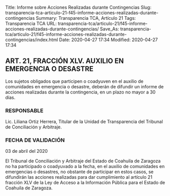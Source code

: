 Title: Informe sobre Acciones Realizadas durante Contingencias
Slug: transparencia-tca-articulo-21-f45-informe-acciones-realizadas-durante-contingencias
Summary: Transparencia TCA, Artículo 21
Tags: Transparencia TCA
URL: transparencia-tca/articulo-21/f45-informe-acciones-realizadas-durante-contingencias/
Save_As: transparencia-tca/articulo-21/f45-informe-acciones-realizadas-durante-contingencias/index.html
Date: 2020-04-27 17:34
Modified: 2020-04-27 17:34


## ART. 21, FRACCIÓN XLV. AUXILIO EN EMERGENCIA O DESASTRE

Los sujetos obligados que participen o coadyuven en el auxilio de comunidades en emergencia o desastre, deberán de difundir un informe de acciones realizadas durante la contingencia, en un plazo no mayor a 30 días.


### RESPONSABLE

Lic. Liliana Ortiz Herrera, Titular de la Unidad de Transparencia del Tribunal de Conciliación y Arbitraje.


### FECHA DE VALIDACIÓN

03 de abril del 2020


El Tribunal de Conciliación y Arbitraje del Estado de Coahuila de Zaragoza no ha participado o coadyuvado a la fecha, en el auxilio de comunidades en emergencias o desastres, no obstante de participar en estos casos, se difundirán las acciones realizadas para dar cumplimiento al artículo 21 fracción XLV de la Ley de Acceso a la Información Pública  para el Estado de Coahuila de Zaragoza.



